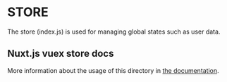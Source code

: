 # STORE

The store (index.js) is used for managing global states such as user data.

## Nuxt.js vuex store docs

More information about the usage of this directory in [the documentation](https://nuxtjs.org/guide/vuex-store).
